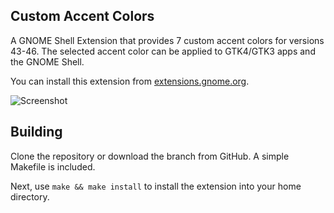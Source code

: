 ## Custom Accent Colors

A GNOME Shell Extension that provides 7 custom accent colors for versions 43-46. The selected accent color can be applied to GTK4/GTK3 apps and the GNOME Shell.

You can install this extension from [extensions.gnome.org](https://extensions.gnome.org/extension/5547/custom-accent-colors).

![Screenshot](/custom-accent-colors@demiskp/resources/screenshot.png)

## Building

Clone the repository or download the branch from GitHub. A simple Makefile is included.

Next, use `make && make install` to install the extension into your home directory.
